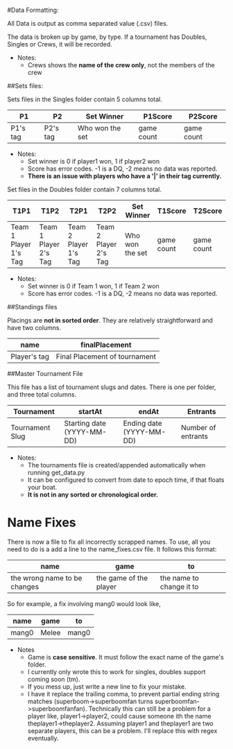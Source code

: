 #Data Formatting:

All Data is output as comma separated value (.csv) files.

The data is broken up by game, by type. If a tournament has Doubles, Singles or Crews, it will be recorded.

   * Notes:
      * Crews shows the **name of the crew only**, not the members of the crew

##Sets files:

Sets files in the Singles folder contain 5 columns total.

| P1  | P2  | Set Winner      | P1Score   | P2Score   |
| ------------- |---------------| --------------- | ----------| ----------|
| P1's tag      | P2's tag      | Who won the set | game count| game count|


   * Notes:
      * Set winner is 0 if player1 won, 1 if player2 won
      * Score has error codes. -1 is a DQ, -2 means no data was reported.
      * **There is an issue with players who have a '|' in their tag currently.**

      

Set files in the Doubles folder contain 7 columns total.
      
| T1P1  | T1P2  | T2P1  | T2P2  | Set Winner      | T1Score   | T2Score   |
| ------|------ |-------|-------| --------------- | ----------| ----------|
| Team 1 Player 1's Tag | Team 1 Player 2's Tag  | Team 2 Player 1's Tag | Team 2 Player 2's Tag | Who won the set | game count| game count|
      
   * Notes:
      * Set winner is 0 if Team 1 won, 1 if Team 2 won
      * Score has error codes. -1 is a DQ, -2 means no data was reported.
      
##Standings files

Placings are **not in sorted order**. They are relatively straightforward and have two columns.

| name  | finalPlacement                |
| ------------ |-------------------------------| 
| Player's tag | Final Placement of tournament | 

##Master Tournament File

This file has a list of tournament slugs and dates. There is one per folder, and three total columns.

| Tournament | startAt | endAt | Entrants |
| ------------ | --------------| -----| ------|
| Tournament Slug | Starting date (YYYY-MM-DD) | Ending date (YYYY-MM-DD) | Number of entrants |

   * Notes:
      * The tournaments file is created/appended automatically when running get_data.py
      * It can be configured to convert from date to epoch time, if that floats your boat.
      * **It is not in any sorted or chronological order.**

# Name Fixes

There is now a file to fix all incorrectly scrapped names. To use, all you need to do is a add a line to the name_fixes.csv file. It follows this format:

| name | game | to |
| ------------ | -----| ------|
| the wrong name to be changes | the game of the player | the name to change it to |

So for example, a fix involving mang0 would look like,

| name | game | to |
| ------------ | -----| ------|
| mang0 | Melee | mang0 |

  * Notes
    * Game is **case sensitive**. It must follow the exact name of the game's folder.
    * I currently only wrote this to work for singles, doubles support coming soon (tm).
    * If you mess up, just write a new line to fix your mistake.
    * I have it replace the trailing comma, to prevent partial ending string matches (superboom->superboomfan turns superboomfan->superboomfanfan). Technically this can still be a problem for a player like, player1->player2, could cause someone ith the name theplayer1->theplayer2. Assuming player1 and theplayer1 are two separate players, this can be a problem. I'll replace this with regex eventually.
